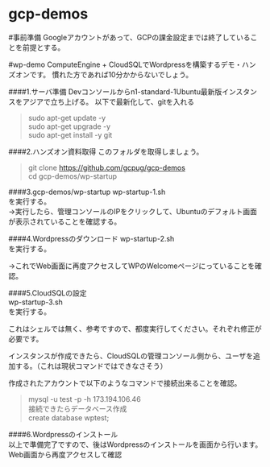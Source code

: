 # gcp-demos 
#事前準備
Googleアカウントがあって、GCPの課金設定までは終了していることを前提とする。

#wp-demo
ComputeEngine + CloudSQLでWordpressを構築するデモ・ハンズオンです。
慣れた方であれば10分かからないでしょう。

####1.サーバ準備
Devコンソールからn1-standard-1Ubuntu最新版インスタンスをアジアで立ち上げる。 
以下で最新化して、gitを入れる  
>sudo apt-get update -y  
>sudo apt-get upgrade -y  
>sudo apt-get install -y git

####2.ハンズオン資料取得
このフォルダを取得しましょう。
>git clone https://github.com/gcpug/gcp-demos  
>cd gcp-demos/wp-startup  

####3.gcp-demos/wp-startup
wp-startup-1.sh  
を実行する。  
→実行したら、管理コンソールのIPをクリックして、Ubuntuのデフォルト画面が表示されていることを確認する。  

####4.Wordpressのダウンロード
wp-startup-2.sh  
を実行する。  
  
→これでWeb画面に再度アクセスしてWPのWelcomeページにっていることを確認。  

####5.CloudSQLの設定  
wp-startup-3.sh  
を実行する。  
  
これはシェルでは無く、参考ですので、都度実行してください。それぞれ修正が必要です。  

インスタンスが作成できたら、CloudSQLの管理コンソール側から、ユーザを追加する。（これは現状コマンドではできなさそう）  
  
作成されたアカウントで以下のようなコマンドで接続出来ることを確認。  
>mysql -u test -p -h 173.194.106.46  
接続できたらデータベース作成    
>create database wptest;  

####6.Wordpressのインストール  
以上で準備完了ですので、後はWordpressのインストールを画面から行います。  
Web画面から再度アクセスして確認  
